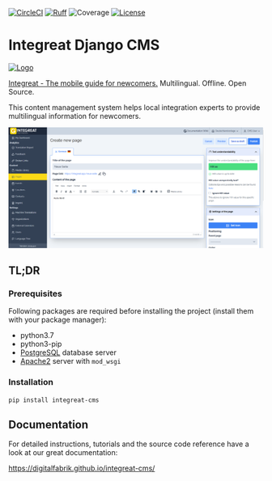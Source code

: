 [![CircleCI](https://circleci.com/gh/digitalfabrik/integreat-cms.svg?style=shield)](https://circleci.com/gh/digitalfabrik/integreat-cms)
[![Ruff](https://img.shields.io/badge/ruff-0.9.2-brightgreen)](https://docs.astral.sh/ruff/)
![Coverage](https://img.shields.io/codeclimate/coverage/digitalfabrik/integreat-cms)
[![License](https://img.shields.io/badge/License-Apache%202.0-blue.svg)](https://opensource.org/licenses/Apache-2.0)

# Integreat Django CMS

[![Logo](https://integreat-app.de/wp-content/themes/integreat/images/integreat-app-logo.png)](https://integreat-app.de/en/)

[Integreat - The mobile guide for newcomers.](https://integreat-app.de/en/) Multilingual. Offline. Open Source.

This content management system helps local integration experts to provide multilingual information for newcomers.

![A screenshot of the content form](../screenshots/page-form.png)

## TL;DR

### Prerequisites

Following packages are required before installing the project (install them with your package manager):

* python3.7
* python3-pip
* [PostgreSQL](https://www.postgresql.org/) database server
* [Apache2](https://docs.djangoproject.com/en/2.2/howto/deployment/wsgi/modwsgi/) server with `mod_wsgi`

### Installation

```
pip install integreat-cms
```

## Documentation

For detailed instructions, tutorials and the source code reference have a look at our great documentation:

https://digitalfabrik.github.io/integreat-cms/
